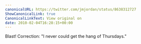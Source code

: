 ```yaml
---
canonicalURL: https://twitter.com/jmjordan/status/8638312727
ShowCanonicalLink: true
CanonicalLinkText: View original on
date: 2010-02-04T16:28:15+00:00
---
```

Blast! Correction: "I never could get the hang of Thursdays."